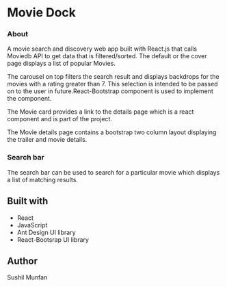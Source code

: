 # Movie Dock

### About
A movie search and discovery web app built with React.js that calls Moviedb API to get data that is filtered/sorted. The default or the cover page displays a list of popular Movies.

The carousel on top filters the search result and displays backdrops for the movies with a rating greater than 7. This selection is intended to be passed on to the user in future.React-Bootstrap component is used to implement the component.

The Movie card provides a link to the details page which is a react component and is part of the project.

The Movie details page contains a bootstrap two column layout displaying the trailer and movie details.

### Search bar

The search bar can be used to search for a particular movie which displays a list of matching results.

## Built with
<ul>
  <li>React</li>
  <li>JavaScript</li>
<li>Ant Design UI library</li>
  <li>React-Bootsrap UI library</li></ul>

## Author 
Sushil Munfan




